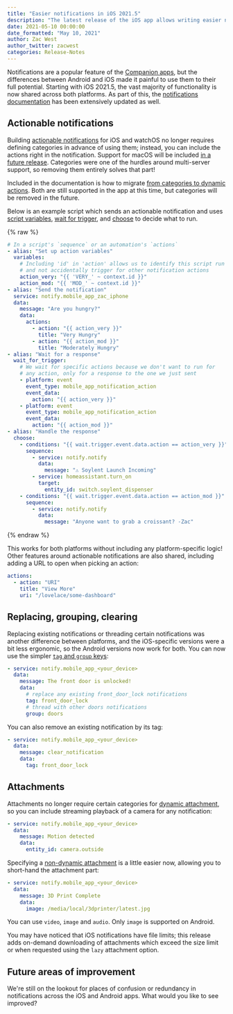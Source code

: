 ```yaml
---
title: "Easier notifications in iOS 2021.5"
description: "The latest release of the iOS app allows writing easier notifications for both mobile apps."
date: 2021-05-10 00:00:00
date_formatted: "May 10, 2021"
author: Zac West
author_twitter: zacwest
categories: Release-Notes
---
```


Notifications are a popular feature of the [Companion apps](https://companion.home-assistant.io), but the differences between Android and iOS made it painful to use them to their full potential. Starting with iOS 2021.5, the vast majority of functionality is now shared across both platforms. As part of this, the [notifications documentation](https://companion.home-assistant.io/docs/notifications/notifications-basic/) has been extensively updated as well.

## Actionable notifications

Building [actionable notifications](https://companion.home-assistant.io/docs/notifications/actionable-notifications) for iOS and watchOS no longer requires defining categories in advance of using them; instead, you can include the actions right in the notification. Support for macOS will be included [in a future release](https://github.com/home-assistant/iOS/issues/1592). Categories were one of the hurdles around multi-server support, so removing them entirely solves that part!

Included in the documentation is how to migrate [from categories to dynamic actions](https://companion.home-assistant.io/docs/notifications/actionable-notifications#migrating-from-ios-20214-and-earlier). Both are still supported in the app at this time, but categories will be removed in the future.

Below is an example script which sends an actionable notification and uses [script variables](/docs/scripts/#variables), [wait for trigger](/docs/scripts/#wait-for-trigger), and [choose](/docs/scripts/#choose-a-group-of-actions) to decide what to run.

{% raw %}

```yaml
# In a script's `sequence` or an automation's `actions`
- alias: "Set up action variables"
  variables:
    # Including 'id' in 'action' allows us to identify this script run
    # and not accidentally trigger for other notification actions
    action_very: "{{ 'VERY_' ~ context.id }}"
    action_mod: "{{ 'MOD_' ~ context.id }}"
- alias: "Send the notification"
  service: notify.mobile_app_zac_iphone
  data:
    message: "Are you hungry?"
    data:
      actions:
        - action: "{{ action_very }}"
          title: "Very Hungry"
        - action: "{{ action_mod }}"
          title: "Moderately Hungry"
- alias: "Wait for a response"
  wait_for_trigger:
    # We wait for specific actions because we don't want to run for 
    # any action, only for a response to the one we just sent
    - platform: event
      event_type: mobile_app_notification_action
      event_data:
        action: "{{ action_very }}"
    - platform: event
      event_type: mobile_app_notification_action
      event_data:
        action: "{{ action_mod }}"
- alias: "Handle the response"
  choose:
    - conditions: "{{ wait.trigger.event.data.action == action_very }}"
      sequence:
        - service: notify.notify
          data:
            message: "⚠️ Soylent Launch Incoming"
        - service: homeassistant.turn_on
          target:
            entity_id: switch.soylent_dispenser
    - conditions: "{{ wait.trigger.event.data.action == action_mod }}"
      sequence:
        - service: notify.notify
          data:
            message: "Anyone want to grab a croissant? -Zac"
```

{% endraw %}

This works for both platforms without including any platform-specific logic! Other features around actionable notifications are also shared, including adding a URL to open when picking an action:

```yaml
actions:
  - action: "URI"
    title: "View More"
    uri: "/lovelace/some-dashboard"
```

## Replacing, grouping, clearing

Replacing existing notifications or threading certain notifications was another difference between platforms, and the iOS-specific versions were a bit less ergonomic, so the Android versions now work for both. You can now use the simpler [`tag` and `group` keys](https://companion.home-assistant.io/docs/notifications/notifications-basic):

```yaml
- service: notify.mobile_app_<your_device>
  data:
    message: The front door is unlocked!
    data:
      # replace any existing front_door_lock notifications
      tag: front_door_lock
      # thread with other doors notifications
      group: doors
```

You can also remove an existing notification by its tag:

```yaml
- service: notify.mobile_app_<your_device>
  data:
    message: clear_notification
    data:
      tag: front_door_lock
```

## Attachments

Attachments no longer require certain categories for [dynamic attachment](https://companion.home-assistant.io/docs/notifications/dynamic-content), so you can include streaming playback of a camera for any notification:

```yaml
- service: notify.mobile_app_<your_device>
  data:
    message: Motion detected
    data:
      entity_id: camera.outside
```

Specifying a [non-dynamic attachment](https://companion.home-assistant.io/docs/notifications/notification-attachments) is a little easier now, allowing you to short-hand the attachment part:

```yaml
- service: notify.mobile_app_<your_device>
  data:
    message: 3D Print Complete
    data:
      image: /media/local/3dprinter/latest.jpg
```

You can use `video`, `image` and `audio`. Only `image` is supported on Android.

You may have noticed that iOS notifications have file limits; this release adds on-demand downloading of attachments which exceed the size limit or when requested using the `lazy` attachment option.

## Future areas of improvement

We're still on the lookout for places of confusion or redundancy in notifications across the iOS and Android apps. What would you like to see improved?
